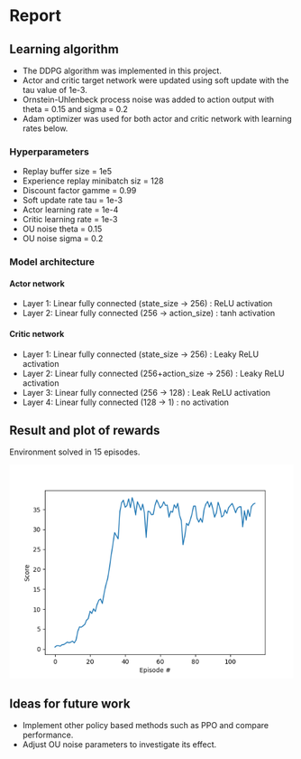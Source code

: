 # Report

## Learning algorithm
- The DDPG algorithm was implemented in this project.
- Actor and critic target network were updated using soft update with the tau value of 1e-3.
- Ornstein-Uhlenbeck process noise was added to action output with theta = 0.15 and sigma = 0.2
- Adam optimizer was used for both actor and critic network with learning rates below.
  
### Hyperparameters
- Replay buffer size = 1e5
- Experience replay minibatch siz = 128 
- Discount factor gamme = 0.99
- Soft update rate tau = 1e-3   
- Actor learning rate = 1e-4    
- Critic learning rate = 1e-3     
- OU noise theta = 0.15
- OU noise sigma = 0.2
  
### Model architecture

#### Actor network
- Layer 1: Linear fully connected (state_size -> 256) : ReLU activation
- Layer 2: Linear fully connected (256 -> action_size) : tanh activation

#### Critic network
- Layer 1: Linear fully connected (state_size -> 256) : Leaky ReLU activation
- Layer 2: Linear fully connected (256+action_size -> 256) : Leaky ReLU activation
- Layer 3: Linear fully connected (256 -> 128) : Leak ReLU activation
- Layer 4: Linear fully connected (128 -> 1) : no activation
  
## Result and plot of rewards
Environment solved in 15 episodes.

![Alt Text](Figure_1.png)

## Ideas for future work
- Implement other policy based methods such as PPO and compare performance.
- Adjust OU noise parameters to investigate its effect.
